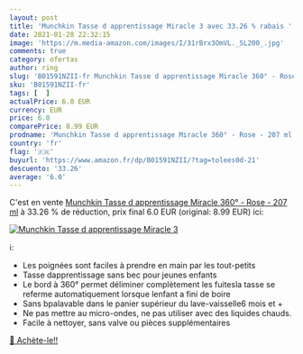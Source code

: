 ```yaml
---
layout: post
title: 'Munchkin Tasse d apprentissage Miracle 3 avec 33.26 % rabais '
date: 2021-01-28 22:32:15
image: 'https://m.media-amazon.com/images/I/31rBrx3OmVL._SL200_.jpg'
comments: true
category: ofertas
author: ring
slug: 'B01591NZII-fr Munchkin Tasse d apprentissage Miracle 360° - Rose - 207 ml'
sku: 'B01591NZII-fr'
tags: [  ]
actualPrice: 6.0 EUR
currency: EUR
price: 6.0
comparePrice: 8.99 EUR
prodname: 'Munchkin Tasse d apprentissage Miracle 360° - Rose - 207 ml'
country: 'fr'
flag: '🇫🇷'
buyurl: 'https://www.amazon.fr/dp/B01591NZII/?tag=tolees0d-21'
descuento: '33.26'
average: '6.0'
---
```


C'est en vente [Munchkin Tasse d apprentissage Miracle 360° - Rose - 207 ml](https://www.amazon.fr/dp/B01591NZII/?tag=tolees0d-21)  à  33.26 % de réduction, prix final  6.0 EUR (original: 8.99 EUR) ici:

[![Munchkin Tasse d apprentissage Miracle 3](https://m.media-amazon.com/images/I/31rBrx3OmVL._SL200_.jpg)](https://www.amazon.fr/dp/B01591NZII/?tag=tolees0d-21)

ℹ️:

- Les poignées sont faciles à prendre en main par les tout-petits
- Tasse dapprentissage sans bec pour jeunes enfants
- Le bord à 360° permet déliminer complètement les fuitesla tasse se referme automatiquement lorsque lenfant a fini de boire
- Sans bpalavable dans le panier supérieur du lave-vaisselle6 mois et +
- Ne pas mettre au micro-ondes, ne pas utiliser avec des liquides chauds.
- Facile à nettoyer, sans valve ou pièces supplémentaires

[🛒 Achète-le!!](https://www.amazon.fr/dp/B01591NZII/?tag=tolees0d-21)
